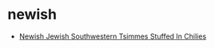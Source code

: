 # newish

 * [Newish Jewish Southwestern Tsimmes Stuffed In Chilies](../../index/n/newish-jewish-southwestern-tsimmes-stuffed-in-chilies-40016.json)

